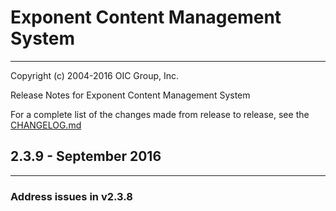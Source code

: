 # Exponent Content Management System

----------

Copyright (c) 2004-2016 OIC Group, Inc.

Release Notes for Exponent Content Management System

For a complete list of the changes made from release to release, see the [CHANGELOG.md](CHANGELOG.md)

## 2.3.9 - September 2016

----------

### Address issues in v2.3.8
